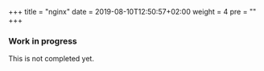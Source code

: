 +++
title = "nginx"
date = 2019-08-10T12:50:57+02:00
weight = 4
pre = ""
+++

### Work in progress

This is not completed yet.

